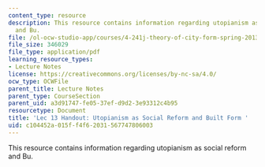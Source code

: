 ```yaml
---
content_type: resource
description: This resource contains information regarding utopianism as social reform
  and Bu.
file: /ol-ocw-studio-app/courses/4-241j-theory-of-city-form-spring-2013/c104452a015ff4f62031567747806003_MIT4_241JS13_handout13.pdf
file_size: 346029
file_type: application/pdf
learning_resource_types:
- Lecture Notes
license: https://creativecommons.org/licenses/by-nc-sa/4.0/
ocw_type: OCWFile
parent_title: Lecture Notes
parent_type: CourseSection
parent_uid: a3d91747-fe05-37ef-d9d2-3e93312c4b95
resourcetype: Document
title: 'Lec 13 Handout: Utopianism as Social Reform and Built Form '
uid: c104452a-015f-f4f6-2031-567747806003
---
```

This resource contains information regarding utopianism as social reform and Bu.
